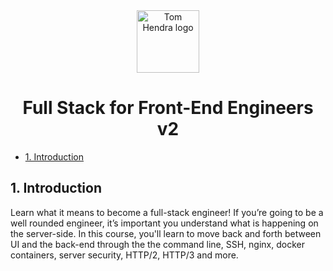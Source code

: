 <div align=center>
<img alt="Tom Hendra logo" src="https://res.cloudinary.com/tomhendra/image/upload/v1567091669/tomhendra-logo/tomhendra-logo-round-1024.png" width="100" />
<h1>Full Stack for Front-End Engineers v2</h1>
</div>

- [1. Introduction](#1-introduction)

## 1. Introduction

Learn what it means to become a full-stack engineer! If you’re going to be a well rounded engineer, it’s important you understand what is happening on the server-side. In this course, you'll learn to move back and forth between UI and the back-end through the the command line, SSH, nginx, docker containers, server security, HTTP/2, HTTP/3 and more.
